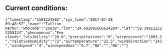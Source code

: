 ## Current conditions: 
 ``` {"timestamp":"1501224502","sys_time":"2017-07-28 09:48:57","name":"Tallinn-Harku","wmocode":"26038","lon":"24.602891666624284","lat":"59.398122222355134","phenomenon":"Few clouds","visibility":"20.0","precipitations":"0","airpressure":"1003.2","relativehumidity":"72","airtemperature":"22.5","winddirection":"143","windspeed":"4","windspeedmax":"6.7","NA":"","NA":""} ```
